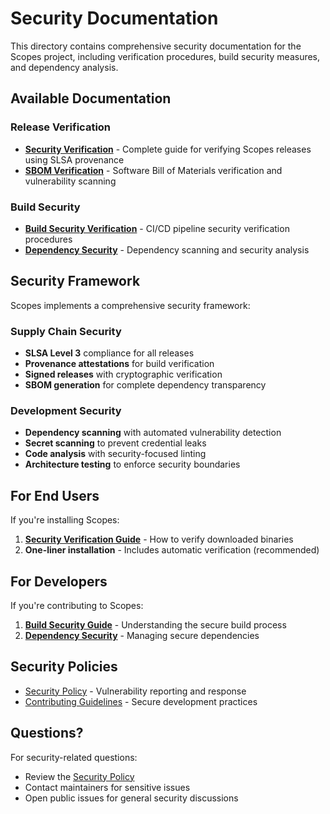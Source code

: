 # Security Documentation

This directory contains comprehensive security documentation for the Scopes project, including verification procedures, build security measures, and dependency analysis.

## Available Documentation

### Release Verification
- **[Security Verification](./security-verification.md)** - Complete guide for verifying Scopes releases using SLSA provenance
- **[SBOM Verification](./sbom-verification.md)** - Software Bill of Materials verification and vulnerability scanning

### Build Security
- **[Build Security Verification](./build-security-verification.md)** - CI/CD pipeline security verification procedures
- **[Dependency Security](./dependency-security.md)** - Dependency scanning and security analysis

## Security Framework

Scopes implements a comprehensive security framework:

### Supply Chain Security
- **SLSA Level 3** compliance for all releases
- **Provenance attestations** for build verification
- **Signed releases** with cryptographic verification
- **SBOM generation** for complete dependency transparency

### Development Security
- **Dependency scanning** with automated vulnerability detection
- **Secret scanning** to prevent credential leaks
- **Code analysis** with security-focused linting
- **Architecture testing** to enforce security boundaries

## For End Users

If you're installing Scopes:

1. **[Security Verification Guide](./security-verification.md)** - How to verify downloaded binaries
2. **One-liner installation** - Includes automatic verification (recommended)

## For Developers

If you're contributing to Scopes:

1. **[Build Security Guide](./build-security-verification.md)** - Understanding the secure build process
2. **[Dependency Security](./dependency-security.md)** - Managing secure dependencies

## Security Policies

- [Security Policy](../../../SECURITY.md) - Vulnerability reporting and response
- [Contributing Guidelines](../../guides/development/) - Secure development practices

## Questions?

For security-related questions:
- Review the [Security Policy](../../../SECURITY.md)
- Contact maintainers for sensitive issues
- Open public issues for general security discussions
